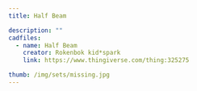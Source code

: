 ```yaml
---
title: Half Beam

description: ""
cadfiles:
  - name: Half Beam
    creator: Rokenbok kid*spark
    link: https://www.thingiverse.com/thing:325275

thumb: /img/sets/missing.jpg
---
```

